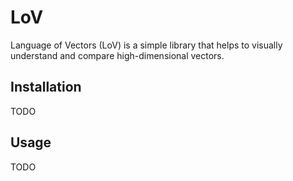 # LoV

Language of Vectors (LoV) is a simple library that helps to visually understand and compare high-dimensional vectors.

## Installation
TODO

## Usage

TODO